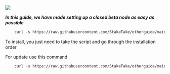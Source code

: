![](https://i.yapx.ru/RTuEU.jpg)

___In this guide, we have made setting up a closed beta node as easy as possible___


```html
    curl -s https://raw.githubusercontent.com/StakeTake/otherguide/main/aptos/aptos > aptos.sh && chmod +x aptos.sh && ./aptos.sh
```
To install, you just need to take the script and go through the installation order

For update use this command

```html
    curl -s https://raw.githubusercontent.com/StakeTake/otherguide/main/aptos/aptosupdate > aptosupdate.sh && chmod +x aptosupdate.sh && ./aptosupdate.sh
```

